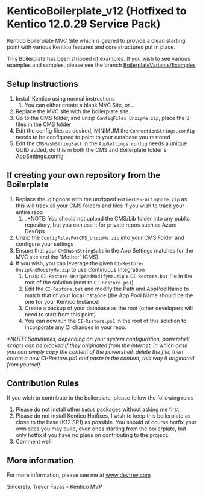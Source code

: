 # KenticoBoilerplate_v12 (Hotfixed to Kentico 12.0.29 Service Pack)
Kentico Boilerplate MVC Site which is geared to provide a clean starting point with various Kentico features and core structures put in place.

This Boilerplate has been stripped of examples.  If you wish to see various examples and samples, please see the branch [BoilerplateVariants/Examples](https://github.com/KenticoDevTrev/KenticoBoilerplate_v12/tree/BoilerplateVariants/Examples)


## Setup Instructions

1. Install Kentico using normal instructions
   1. You can either create a blank MVC Site, or...
1. Replace the MVC site with the boilerplate site.
1. Go to the CMS folder, and unzip `ConfigFiles_UnzipMe.zip`, place the 3 files in the CMS folder
1. Edit the config files as desired, MINIMUM the `ConnectionStrings.config` needs to be configured to point to your database you restored
1. Edit the `CMSHashStringSalt` in the `AppSettings.config` needs a unique GUID added, do this in both the CMS and Boilerplate folder's AppSettings.config

## If creating your own repository from the Boilerplate
1. Replace the .gitignore with the unzipped `EntierCMS-GitIgnore.zip` as this will track all your CMS folders and files if you wish to track your entire repo
	1. _*NOTE: You should not upload the CMS/Lib folder into any public repository, but you can use it for private repos such as Azure DevOps
1. Unzip the `ConfigFilesForCMS_UnzipMe.zip` into your CMS Folder and configure your settings
1. Ensure that your `CMSHashStringSalt` in the App Settings matches for the MVC site and the 'Mother' (CMS)
1. If you wish, you can leverage the given `CI-Restore-UnzipAndModifyMe.zip` to use Continuous Integration
   1. Unzip `CI-Restore-UnzipAndModifyMe.zip`'s `CI-Restore.bat` file in the root of the solution (next to `CI-Restore.ps1`) 
   1. Edit the `CI-Restore.bat` and modify the Path and AppPoolName to match that of your local instance (the App Pool Name should be the one for your Kentico Instance)
   1. Create a backup of your database as the root (other developers will need to start from this point)
   1. You can now run the `CI-Restore.ps1` in the root of this solution to incorporate any CI changes in your repo.

_*NOTE: Sometimes, depending on your system configuration, powershell scripts can be blocked if they originated from the internet, in which case you can simply copy the content of the powershell, delete the file, then create a new CI-Restore.ps1 and paste in the content, this way it originated from yourself._

## Contribution Rules
If you wish to contribute to the boilerplate, please follow the following rules

1. Please do not install other `NuGet` packages without asking me first.
1. Please do not install Kentico Hotfixes, I wish to keep this boilerplate as close to the base (K12 SP1) as possible.  You should of course hotfix your own sites you may build, even ones starting from the boilerplate, but only hotfix if you have no plans on contributing to the project.
1. Comment well!

## More information

For more information, please see me at www.devtrev.com

Sincerely,
   Trevor Fayas - Kentico MVP
